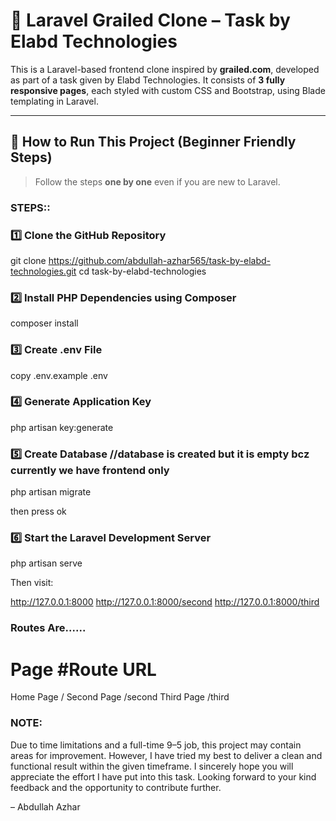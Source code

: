 # 🎯 Laravel Grailed Clone – Task by Elabd Technologies

This is a Laravel-based frontend clone inspired by **grailed.com**, developed as part of a task given by Elabd Technologies. It consists of **3 fully responsive pages**, each styled with custom CSS and Bootstrap, using Blade templating in Laravel.

---

## 🚀 How to Run This Project (Beginner Friendly Steps)

> Follow the steps **one by one** even if you are new to Laravel.

### STEPS::


### 1️⃣ Clone the GitHub Repository

git clone https://github.com/abdullah-azhar565/task-by-elabd-technologies.git
cd task-by-elabd-technologies

### 2️⃣ Install PHP Dependencies using Composer

composer install

### 3️⃣ Create .env File

copy .env.example .env

### 4️⃣ Generate Application Key

php artisan key:generate

### 5️⃣ Create Database //database is created but it is empty bcz currently we have frontend only  

php artisan migrate

then press ok 

### 6️⃣  Start the Laravel Development Server

php artisan serve


Then visit:

http://127.0.0.1:8000
http://127.0.0.1:8000/second
http://127.0.0.1:8000/third


### Routes Are...... ###
# Page                 #Route URL      
Home Page              /
Second Page            /second
Third Page             /third



### NOTE:
Due to time limitations and a full-time 9–5 job, this project may contain areas for improvement. However, I have tried my best to deliver a clean and functional result within the given timeframe.
I sincerely hope you will appreciate the effort I have put into this task.
Looking forward to your kind feedback and the opportunity to contribute further. 

– Abdullah Azhar